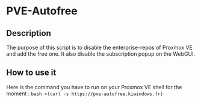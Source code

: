 # PVE-Autofree

## Description

The purpose of this script is to disable the enterprise-repos of Proxmox VE and add the
free one. It also disable the subscription popup on the WebGUI.

## How to use it

Here is the command you have to run on your Proxmox VE shell for the moment : `bash <(curl -s https://pve-autofree.kiwindows.fr)`